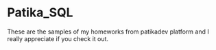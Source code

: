 # Patika_SQL
These are the samples of my homeworks from patikadev platform and I really appreciate if you check it out.
